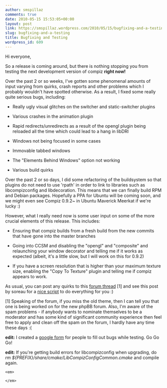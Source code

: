 ```yaml
---
author: smspillaz
comments: true
date: 2010-05-15 15:53:05+00:00
layout: post
link: https://smspillaz.wordpress.com/2010/05/15/bugfixing-and-a-testing/
slug: bugfixing-and-a-testing
title: Bugfixing and Testing
wordpress_id: 609
---
```


Hi everyone,

So a release is coming around, but there is nothing stopping you from testing the next development version of compiz **right now!**

Over the past 2 or so weeks, I've gotten some phenomenal amounts of input varying from quirks, crash reports and other problems which I probably wouldn't have spotted otherwise. As a result, I fixed some really quite serious bugs, including:



	
  * Really ugly visual glitches on the switcher and static-switcher plugins

	
  * Various crashes in the animation plugin

	
  * Rapid redirects/unredirects as a result of the opengl plugin being reloaded all the time which could lead to a hang in libDRI

	
  * Windows not being focused in some cases

	
  * Immovable tabbed windows

	
  * The "Elements Behind Windows" option not working

	
  * Various build quirks


Over the past 2 or so days, I did some refactoring of the buildsystem so that plugins do not need to use 'rpath' in order to link to libraries such as libcompizconfig and libdecoration. This means that we can finally build RPM and Debian packages. Hopefully a PPA for Ubuntu will be coming soon, and we might even see Compiz 0.9.2~ in Ubuntu Maverick Meerkat if we're lucky :)

However, what I really need now is some user input on some of the more crucial elements of this release. This includes:

	
  * Ensuring that compiz builds from a fresh build from the new commits that have gone into the master branches

	
  * Going into CCSM and disabling the "opengl" and "composite" and relaunching your window decorator and telling me if it works as expected (albeit, it's a little slow, but I will work on this for 0.9.2)

	
  * If you have a screen resolution that is higher than your maximum texture size, enabling the "Copy To Texture" plugin and telling me if compiz appears to work.


As usual, you can post any quirks to this [forum thread](http://forum.compiz.org/viewtopic.php?f=112&t=12565) [1] and see this post by soreau for a [nice script](http://forum.compiz.org/viewtopic.php?f=112&t=12565#p77557) to do everything for you :)

[1] Speaking of the forum, if you miss the old theme, then I can tell you that one is being worked on for the new phpBB forum. Also, I'm aware of the spam problems - if anybody wants to nominate themselves to be a moderator and has some kind of significant community experience then feel free to apply and clean off the spam on the forum, I hardly have any time these days :(

**edit:** I created a [google form](http://spreadsheets0.google.com/viewform?formkey=dFZWcEs1QjVGTmxvNThQQUUzbk42OFE6MQ) for people to fill out bugs while testing. Go Go Go!

**edit:** If you're getting build errors for libcompizconfig when upgrading, do _rm ${PREFIX}/share/cmake/LibCompizConfigCommon.cmake_ and compile again.

    
    <em>
    
    </em>

